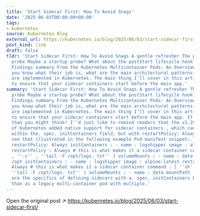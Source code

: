 ```yaml
---
title: 'Start Sidecar First: How To Avoid Snags'
date: '2025-06-03T00:00:00+00:00'
tags:
- kubernetes
source: Kubernetes Blog
external_url: https://kubernetes.io/blog/2025/06/03/start-sidecar-first/
post_kind: link
draft: false
tldr: 'Start Sidecar First: How To Avoid Snags A gentle refresher The problem Readiness
  probe Maybe a startup probe? What about the postStart lifecycle hook? Liveness probe
  Findings summary From the Kubernetes Multicontainer Pods: An Overview blog post
  you know what their job is, what are the main architectural patterns, and how they
  are implemented in Kubernetes. The main thing I’ll cover in this article is how
  to ensure that your sidecar containers start before the main app.'
summary: 'Start Sidecar First: How To Avoid Snags A gentle refresher The problem Readiness
  probe Maybe a startup probe? What about the postStart lifecycle hook? Liveness probe
  Findings summary From the Kubernetes Multicontainer Pods: An Overview blog post
  you know what their job is, what are the main architectural patterns, and how they
  are implemented in Kubernetes. The main thing I’ll cover in this article is how
  to ensure that your sidecar containers start before the main app. It’s more complicated
  than you might think! I''d just like to remind readers that the v1.29.0 release
  of Kubernetes added native support for sidecar containers , which can now be defined
  within the. spec. initContainers field, but with restartPolicy: Always. You can
  see that illustrated in the following example Pod manifest snippet:. spec. initContainers
  restartPolicy: Always initContainers : - name : logshipper image : alpine:latest
  restartPolicy : Always # this is what makes it a sidecar container command : [ ''sh''
  , ''-c'' , ''tail -F /opt/logs. txt'' ] volumeMounts : - name : data mountPath :
  /opt initContainers : - name : logshipper image : alpine:latest restartPolicy :
  Always # this is what makes it a sidecar container command : [ ''sh'' , ''-c'' ,
  ''tail -F /opt/logs. txt'' ] volumeMounts : - name : data mountPath : /opt What
  are the specifics of defining sidecars with a. spec. initContainers block, rather
  than as a legacy multi-container pod with multiple.'
---
```

Open the original post ↗ https://kubernetes.io/blog/2025/06/03/start-sidecar-first/
